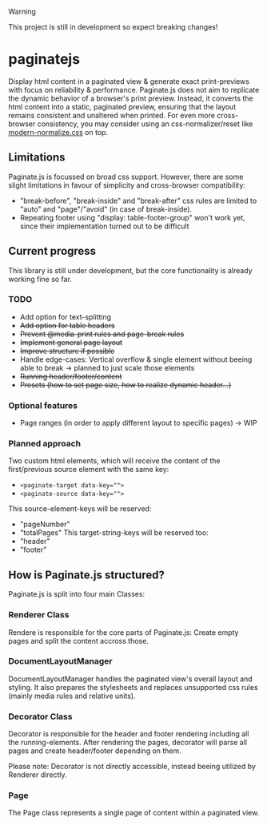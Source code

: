 > [!WARNING]
> This project is still in development so expect breaking changes!

# paginatejs
Display html content in a paginated view & generate exact print-previews with focus on reliability & performance. Paginate.js does not aim to replicate the dynamic behavior of a browser's print preview. Instead, it converts the html content into a static, paginated preview, ensuring that the layout remains consistent and unaltered when printed. For even more cross-browser consistency, you may consider using an css-normalizer/reset like [modern-normalize.css](https://github.com/sindresorhus/modern-normalize) on top.

## Limitations
Paginate.js is focussed on broad css support. However, there are some slight limitations in favour of simplicity and cross-browser compatibility:
- "break-before", "break-inside" and "break-after" css rules are limited to "auto" and "page"/"avoid" (in case of break-inside).
- Repeating footer using "display: table-footer-group" won't work yet, since their implementation turned out to be difficult

## Current progress
This library is still under development, but the core functionality is already working fine so far.

### TODO
- Add option for text-splitting
- ~~Add option for table headers~~
- ~~Prevent @media-print rules and page-break rules~~
- ~~Implement general page layout~~
- ~~Improve structure if possible~~
- Handle edge-cases: Vertical overflow & single element without beeing able to break -> planned to just scale those elements
- ~~Running header/footer/content~~
- ~~Presets (how to set page size, how to realize dynamic header...)~~

### Optional features
- Page ranges (in order to apply different layout to specific pages) -> WIP

### Planned approach
Two custom html elements, which will receive the content of the first/previous source element with the same key:

- `<paginate-target data-key=""> `
- `<paginate-source data-key="">`

This source-element-keys will be reserved: 
- "pageNumber"
- "totalPages"
This target-string-keys will be reserved too:
- "header"
- "footer"

## How is Paginate.js structured?

Paginate.js is split into four main Classes:

### Renderer Class

Rendere is responsible for the core parts of Paginate.js: Create empty pages and split the content accross those.

### DocumentLayoutManager

DocumentLayoutManager handles the paginated view's overall layout and styling. It also prepares the stylesheets and replaces unsupported css rules (mainly media rules and relative units).

### Decorator Class

Decorator is responsible for the header and footer rendering including all the running-elements. After rendering the pages, decorator will parse all pages and create header/footer depending on them.

Please note: Decorator is not directly accessible, instead beeing utilized by Renderer directly.

### Page

The Page class represents a single page of content within a paginated view.
